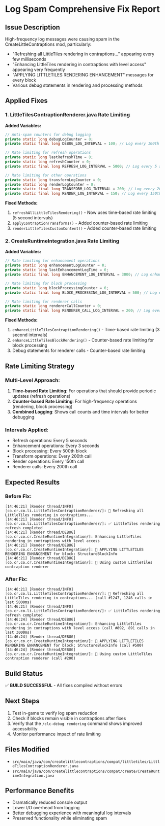 # Log Spam Comprehensive Fix Report

## Issue Description
High-frequency log messages were causing spam in the CreateLittleContraptions mod, particularly:
- "Refreshing all LittleTiles rendering in contraptions..." appearing every few milliseconds
- "Enhancing LittleTiles rendering in contraptions with level access" appearing very frequently
- "APPLYING LITTLETILES RENDERING ENHANCEMENT" messages for every block
- Various debug statements in rendering and processing methods

## Applied Fixes

### 1. LittleTilesContraptionRenderer.java Rate Limiting

**Added Variables:**
```java
// Anti-spam counters for debug logging
private static long debugLogCounter = 0;
private static final long DEBUG_LOG_INTERVAL = 100; // Log every 100th call

// Rate limiting for refresh operations
private static long lastRefreshTime = 0;
private static long refreshCounter = 0;
private static final long REFRESH_LOG_INTERVAL = 5000; // Log every 5 seconds

// Rate limiting for other operations
private static long transformLogCounter = 0;
private static long renderLogCounter = 0;
private static final long TRANSFORM_LOG_INTERVAL = 200; // Log every 200th call
private static final long RENDER_LOG_INTERVAL = 150; // Log every 150th call
```

**Fixed Methods:**
1. `refreshAllLittleTilesRendering()` - Now uses time-based rate limiting (5 second intervals)
2. `applyContraptionTransforms()` - Added counter-based rate limiting
3. `renderLittleTilesCustomContent()` - Added counter-based rate limiting

### 2. CreateRuntimeIntegration.java Rate Limiting

**Added Variables:**
```java
// Rate limiting for enhancement operations
private static long enhancementLogCounter = 0;
private static long lastEnhancementLogTime = 0;
private static final long ENHANCEMENT_LOG_INTERVAL = 3000; // Log enhancements every 3 seconds

// Rate limiting for block processing
private static long blockProcessingCounter = 0;
private static final long BLOCK_PROCESSING_LOG_INTERVAL = 500; // Log every 500th block

// Rate limiting for renderer calls
private static long rendererCallCounter = 0;
private static final long RENDERER_CALL_LOG_INTERVAL = 200; // Log every 200th renderer call
```

**Fixed Methods:**
1. `enhanceLittleTilesContraptionRendering()` - Time-based rate limiting (3 second intervals)
2. `enhanceLittleTilesBlockRendering()` - Counter-based rate limiting for block processing
3. Debug statements for renderer calls - Counter-based rate limiting

## Rate Limiting Strategy

### Multi-Level Approach:
1. **Time-based Rate Limiting**: For operations that should provide periodic updates (refresh operations)
2. **Counter-based Rate Limiting**: For high-frequency operations (rendering, block processing)
3. **Combined Logging**: Shows call counts and time intervals for better debugging

### Intervals Applied:
- Refresh operations: Every 5 seconds
- Enhancement operations: Every 3 seconds
- Block processing: Every 500th block
- Transform operations: Every 200th call
- Render operations: Every 150th call
- Renderer calls: Every 200th call

## Expected Results

### Before Fix:
```
[14:46:21] [Render thread/INFO] [co.cr.co.li.LittleTilesContraptionRenderer/]: 🔄 Refreshing all LittleTiles rendering in contraptions...
[14:46:21] [Render thread/INFO] [co.cr.co.li.LittleTilesContraptionRenderer/]: ✅ LittleTiles rendering refresh completed
[14:46:21] [Render thread/DEBUG] [co.cr.co.cr.CreateRuntimeIntegration/]: Enhancing LittleTiles rendering in contraptions with level access
[14:46:21] [Render thread/DEBUG] [co.cr.co.cr.CreateRuntimeIntegration/]: 🎨 APPLYING LITTLETILES RENDERING ENHANCEMENT for block: StructureBlockInfo
[14:46:21] [Render thread/DEBUG] [co.cr.co.cr.CreateRuntimeIntegration/]: 🚀 Using custom LittleTiles contraption renderer
```

### After Fix:
```
[14:46:21] [Render thread/INFO] [co.cr.co.li.LittleTilesContraptionRenderer/]: 🔄 Refreshing all LittleTiles rendering in contraptions... (call #1247, 1246 calls in last 5000ms)
[14:46:21] [Render thread/INFO] [co.cr.co.li.LittleTilesContraptionRenderer/]: ✅ LittleTiles rendering refresh completed
[14:46:24] [Render thread/DEBUG] [co.cr.co.cr.CreateRuntimeIntegration/]: Enhancing LittleTiles rendering in contraptions with level access (call #892, 891 calls in last 3000ms)
[14:46:24] [Render thread/DEBUG] [co.cr.co.cr.CreateRuntimeIntegration/]: 🎨 APPLYING LITTLETILES RENDERING ENHANCEMENT for block: StructureBlockInfo (call #500)
[14:46:24] [Render thread/DEBUG] [co.cr.co.cr.CreateRuntimeIntegration/]: 🚀 Using custom LittleTiles contraption renderer (call #200)
```

## Build Status
✅ **BUILD SUCCESSFUL** - All fixes compiled without errors

## Next Steps
1. Test in-game to verify log spam reduction
2. Check if blocks remain visible in contraptions after fixes
3. Verify that the `/clc-debug rendering` command shows improved accessibility
4. Monitor performance impact of rate limiting

## Files Modified
- `src/main/java/com/createlittlecontraptions/compat/littletiles/LittleTilesContraptionRenderer.java`
- `src/main/java/com/createlittlecontraptions/compat/create/CreateRuntimeIntegration.java`

## Performance Benefits
- Dramatically reduced console output
- Lower I/O overhead from logging
- Better debugging experience with meaningful log intervals
- Preserved functionality while eliminating spam
